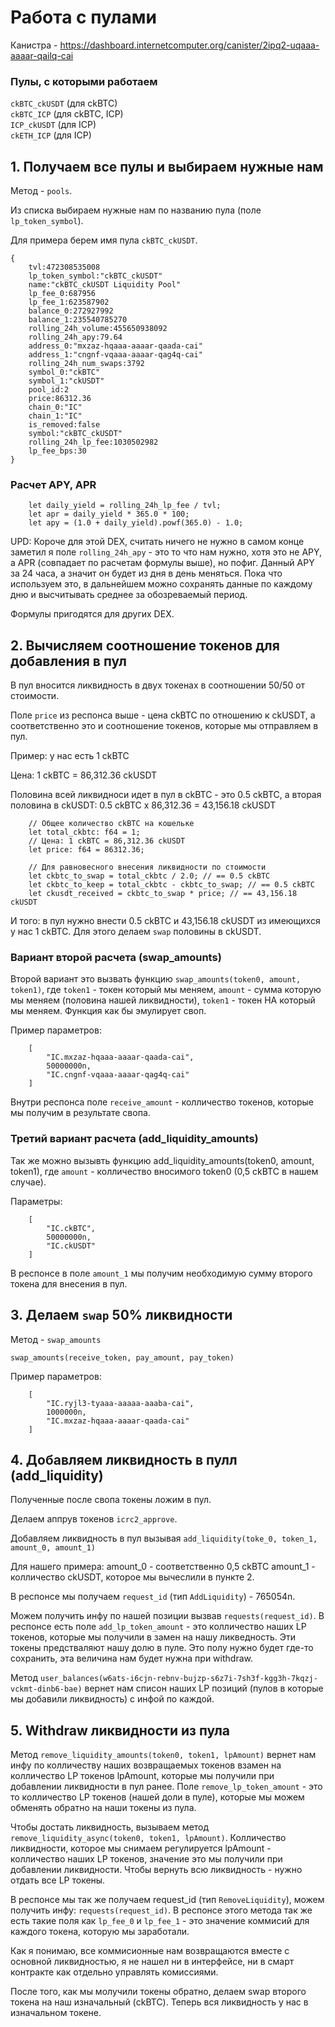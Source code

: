 # Работа с пулами

Канистра - https://dashboard.internetcomputer.org/canister/2ipq2-uqaaa-aaaar-qailq-cai

### Пулы, с которыми  работаем

`ckBTC_ckUSDT` (для ckBTC) \
`ckBTC_ICP` (для ckBTC, ICP) \
`ICP_ckUSDT` (для ICP) \
`ckETH_ICP` (для ICP) 


## 1. Получаем все пулы и выбираем нужные нам

Метод - `pools`. 

Из списка выбираем нужные нам по названию пула (поле `lp_token_symbol`). 

Для примера берем имя пула `ckBTC_ckUSDT`.

```
{
    tvl:472308535008
    lp_token_symbol:"ckBTC_ckUSDT"
    name:"ckBTC_ckUSDT Liquidity Pool"
    lp_fee_0:687956
    lp_fee_1:623587902
    balance_0:272927992
    balance_1:235540785270
    rolling_24h_volume:455650938092
    rolling_24h_apy:79.64
    address_0:"mxzaz-hqaaa-aaaar-qaada-cai"
    address_1:"cngnf-vqaaa-aaaar-qag4q-cai"
    rolling_24h_num_swaps:3792
    symbol_0:"ckBTC"
    symbol_1:"ckUSDT"
    pool_id:2
    price:86312.36
    chain_0:"IC"
    chain_1:"IC"
    is_removed:false
    symbol:"ckBTC_ckUSDT"
    rolling_24h_lp_fee:1030502982
    lp_fee_bps:30
}
```

### Расчет APY, APR

```
    let daily_yield = rolling_24h_lp_fee / tvl;
    let apr = daily_yield * 365.0 * 100;
    let apy = (1.0 + daily_yield).powf(365.0) - 1.0;
```

UPD: Короче для этой DEX, считать ничего не нужно в самом конце заметил я поле `rolling_24h_apy` - это то что нам нужно, хотя это не APY, а APR (совпадает по расчетам формулы выше), но пофиг. Данный APY за 24 часа, а значит он будет из дня в день меняться. Пока что используем это, в дальнейшем можно сохранять данные по каждому дню и высчитывать среднее за обозреваемый период. 

Формулы пригодятся для других DEX.



## 2. Вычисляем соотношение токенов для добавления в пул

В пул вносится ликвидность в двух токенах в соотношении 50/50 от стоимости.

Поле `price` из респонса выше - цена ckBTC по отношению к ckUSDT, а соответственно это и соотношение токенов, которые мы отправляем в пул.

Пример: у нас есть 1 ckBTC

Цена: 1 ckBTC = 86,312.36 ckUSDT

Половина всей ликвидноси идет в пул в ckBTC - это 0.5 ckBTC, а вторая половина в ckUSDT: 0.5 ckBTC x 86,312.36 = 43,156.18 ckUSDT

```
    // Общее количество ckBTC на кошельке
    let total_ckbtc: f64 = 1;
    // Цена: 1 ckBTC = 86,312.36 ckUSDT
    let price: f64 = 86312.36;

    // Для равновесного внесения ликвидности по стоимости
    let ckbtc_to_swap = total_ckbtc / 2.0; // == 0.5 ckBTC
    let ckbtc_to_keep = total_ckbtc - ckbtc_to_swap; // == 0.5 ckBTC
    let ckusdt_received = ckbtc_to_swap * price; // == 43,156.18 ckUSDT
```
И того: в пул нужно внести 0.5 ckBTC и 43,156.18 ckUSDT из имеющихся у нас 1 ckBTC. Для этого делаем `swap` половины в ckUSDT.

### Вариант второй расчета (swap_amounts)
Второй вариант это вызвать функцию `swap_amounts(token0, amount, token1)`, где `token1` - токен который мы меняем, `amount` - сумма которую мы меняем (половина нашей ликвидности), `token1` - токен НА который мы меняем. Функция как бы эмулирует своп.

Пример параметров:

```
    [
        "IC.mxzaz-hqaaa-aaaar-qaada-cai",
        50000000n,
        "IC.cngnf-vqaaa-aaaar-qag4q-cai"
    ]
```

Внутри респонса поле `receive_amount` - колличество токенов, которые мы получим в результате свопа.

### Третий вариант расчета (add_liquidity_amounts)

Так же можно вызывть функцию add_liquidity_amounts(token0, amount, token1), где `amount` - колличество вносимого token0 (0,5 ckBTC в нашем случае). 

Параметры:

```
    [
        "IC.ckBTC",
        50000000n,
        "IC.ckUSDT"
    ]
```

В респонсе в поле `amount_1` мы получим необходимую сумму второго токена для внесения в пул.


## 3. Делаем `swap` 50% ликвидности 

Метод - `swap_amounts`

`swap_amounts(receive_token, pay_amount, pay_token)`

Пример параметров:

```
    [
        "IC.ryjl3-tyaaa-aaaaa-aaaba-cai",
        1000000n,
        "IC.mxzaz-hqaaa-aaaar-qaada-cai"
    ]
```

## 4. Добавляем ликвидность в пулл (add_liquidity)

Полученные после свопа токены ложим в пул.

Делаем аппрув токенов `icrc2_approve`.

Добавляем ликвидность в пул вызывая `add_liquidity(toke_0, token_1, amount_0, amount_1)`

Для нашего примера:
amount_0 - соответственно 0,5 ckBTC
amount_1 - колличество ckUSDT, которое мы вычеслили в пункте 2.

В респонсе мы получаем `request_id` (тип `AddLiquidity`) - 765054n.

 

Можем получить инфу по нашей позиции вызвав `requests(request_id)`.
В респонсе есть поле `add_lp_token_amount` - это колличество наших LP токенов, которые мы получили в замен на нашу ликведность. Эти токены предстваляют нашу долю в пуле. Это полу нужно будет где-то сохранить, эта величина нам будет нужна при withdraw.

Метод `user_balances(w6ats-i6cjn-rebnv-bujzp-s6z7i-7sh3f-kgg3h-7kqzj-vckmt-dinb6-bae)` вернет нам списон наших LP позиций (пулов в которые мы добавили ликвидность) с инфой по каждой.


## 5. Withdraw ликвидности из пула

Метод `remove_liquidity_amounts(token0, token1, lpAmount)` вернет нам инфу по колличеству наших возвращаемых токенов взамен на колличество LP токенов lpAmount, которые мы получили при добавлении ликвидности в пул ранее.
Поле `remove_lp_token_amount` - это то колличество LP токенов (нашей доли в пуле), которые мы можем обменять обратно на наши токены из пула.


Чтобы достать ликвидность, вызываем метод `remove_liquidity_async(token0, token1, lpAmount)`. Колличество ликвидности, которое мы снимаем регулируется lpAmount - колличество наших LP токенов, значение это мы получили при добавлении ликвидности. Чтобы вернуть всю ликвидность - нужно отдать все LP токены.

В респонсе мы так же получаем request_id (тип `RemoveLiquidity`), можем получить инфу: `requests(request_id)`. В респонсе этого метода так же есть такие поля как `lp_fee_0` и `lp_fee_1` - это значение коммисий для каждого токена, которую мы заработали.

Как я понимаю, все коммисионные нам возвращаются вместе с основной ликвидностью, я не нашел ни в интерфейсе, ни в смарт контракте как отдельно управлять комиссиями.

После того, как мы молучили токены обратно, делаем swap второго токена на наш изначальный (ckBTC). Теперь вся ликвидность у нас в изначальном токене.

